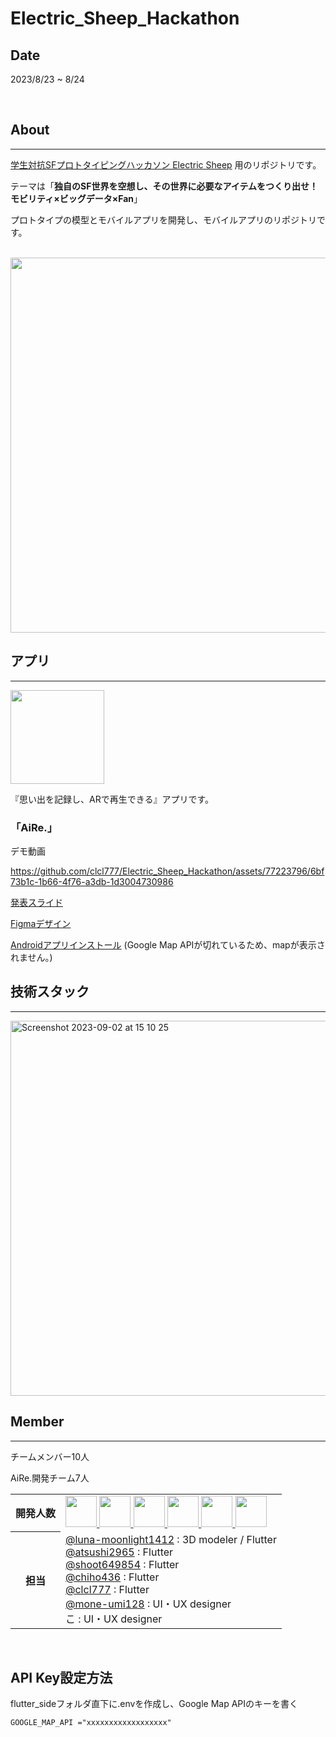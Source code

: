 # Electric_Sheep_Hackathon
## Date

2023/8/23 ~ 8/24

<br>

## About
***
[学生対抗SFプロトタイピングハッカソン Electric Sheep](https://www.nagoyatv.com/hackathon-electricsheep/) 用のリポジトリです。

テーマは「**独自のSF世界を空想し、その世界に必要なアイテムをつくり出せ！ モビリティ×ビッグデータ×Fan**」

プロトタイプの模型とモバイルアプリを開発し、モバイルアプリのリポジトリです。


<br>
<img width="600" src="https://github.com/clcl777/Electric_Sheep_Hackathon/assets/77223796/57b1f3eb-a040-4510-9afa-b92e85025f1e">
<br>

## アプリ
***

<img width="150" src="https://github.com/clcl777/Electric_Sheep_Hackathon/assets/77223796/62a55144-89df-4483-bf65-20349ed7df70">

<br>


『思い出を記録し、ARで再生できる』アプリです。

### 「AiRe.」

デモ動画




https://github.com/clcl777/Electric_Sheep_Hackathon/assets/77223796/6bf73b1c-1b66-4f76-a3db-1d3004730986





[発表スライド](https://docs.google.com/presentation/d/18Jk7s8fouqaPAAQmXVmnsxxeMUQpIu7z/edit#slide=id.p1)

[Figmaデザイン](https://www.figma.com/file/Dpx0lWF7rnGAS4QW0djOih/electric_sheep?type=design&node-id=1%3A2&mode=design&t=1hBjysZMBdT8BXhY-1)

[Androidアプリインストール](https://github.com/clcl777/Electric_Sheep_Hackathon/raw/main/release/app-debug.apk)
(Google Map APIが切れているため、mapが表示されません。)

## 技術スタック
***
<img width="600" alt="Screenshot 2023-09-02 at 15 10 25" src="https://github.com/clcl777/Electric_Sheep_Hackathon/assets/77223796/a6bc16b4-5c7a-4d92-8b41-414549f22447">

## Member
***
チームメンバー10人

AiRe.開発チーム7人
<table>
  <tr>
    <th>開発人数</th>
    <td>
      <b><a href="https://github.com/luna-moonlight1412"><img src="https://github.com/luna-moonlight1412.png" width="50px;" /></b>
      <b><a href="https://github.com/atsushi2965"><img src="https://github.com/atsushi2965.png" width="50px;" /></b>
      <b><a href="https://github.com/shoot649854"><img src="https://github.com/shoot649854.png" width="50px;" /></b>
      <b><a href="https://github.com/chiho436"><img src="https://github.com/chiho436.png" width="50px;" /></b>
      <b><a href="https://github.com/clcl777"><img src="https://github.com/clcl777.png" width="50px;" /></b>
      <b><a href="https://github.com/	mone-umi128"><img src="https://github.com/	mone-umi128.png" width="50px;" /></b>
    </td>
  </tr>
  <tr>
    <th>担当</th>
    <td>
      <a href="https://github.com/luna-moonlight1412">@luna-moonlight1412</a> : 3D modeler / Flutter<br>
      <a href="https://github.com/atsushi2965">@atsushi2965</a> : Flutter <br>
      <a href="https://github.com/shoot649854">@shoot649854</a> : Flutter <br>
      <a href="https://github.com/chiho436">@chiho436</a> : Flutter <br>
      <a href="https://github.com/clcl777">@clcl777</a> : Flutter <br>
      <a href="https://github.com/mone-umi128">@mone-umi128</a> : UI・UX designer <br>
      こ : UI・UX designer <br>
    </td>
  </tr>
</table>

<br>


## API Key設定方法

flutter_sideフォルダ直下に.envを作成し、Google Map APIのキーを書く
```
GOOGLE_MAP_API ="xxxxxxxxxxxxxxxxxx"
```
